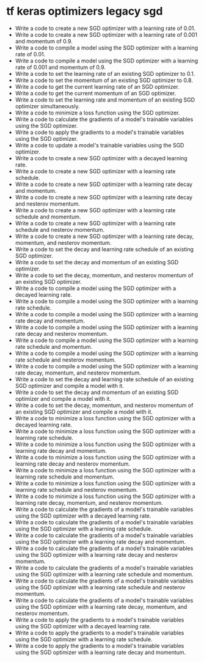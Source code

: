 # tf keras optimizers legacy sgd

- Write a code to create a new SGD optimizer with a learning rate of 0.01.
- Write a code to create a new SGD optimizer with a learning rate of 0.001 and momentum of 0.9.
- Write a code to compile a model using the SGD optimizer with a learning rate of 0.01.
- Write a code to compile a model using the SGD optimizer with a learning rate of 0.001 and momentum of 0.9.
- Write a code to set the learning rate of an existing SGD optimizer to 0.1.
- Write a code to set the momentum of an existing SGD optimizer to 0.8.
- Write a code to get the current learning rate of an SGD optimizer.
- Write a code to get the current momentum of an SGD optimizer.
- Write a code to set the learning rate and momentum of an existing SGD optimizer simultaneously.
- Write a code to minimize a loss function using the SGD optimizer.
- Write a code to calculate the gradients of a model's trainable variables using the SGD optimizer.
- Write a code to apply the gradients to a model's trainable variables using the SGD optimizer.
- Write a code to update a model's trainable variables using the SGD optimizer.
- Write a code to create a new SGD optimizer with a decayed learning rate.
- Write a code to create a new SGD optimizer with a learning rate schedule.
- Write a code to create a new SGD optimizer with a learning rate decay and momentum.
- Write a code to create a new SGD optimizer with a learning rate decay and nesterov momentum.
- Write a code to create a new SGD optimizer with a learning rate schedule and momentum.
- Write a code to create a new SGD optimizer with a learning rate schedule and nesterov momentum.
- Write a code to create a new SGD optimizer with a learning rate decay, momentum, and nesterov momentum.
- Write a code to set the decay and learning rate schedule of an existing SGD optimizer.
- Write a code to set the decay and momentum of an existing SGD optimizer.
- Write a code to set the decay, momentum, and nesterov momentum of an existing SGD optimizer.
- Write a code to compile a model using the SGD optimizer with a decayed learning rate.
- Write a code to compile a model using the SGD optimizer with a learning rate schedule.
- Write a code to compile a model using the SGD optimizer with a learning rate decay and momentum.
- Write a code to compile a model using the SGD optimizer with a learning rate decay and nesterov momentum.
- Write a code to compile a model using the SGD optimizer with a learning rate schedule and momentum.
- Write a code to compile a model using the SGD optimizer with a learning rate schedule and nesterov momentum.
- Write a code to compile a model using the SGD optimizer with a learning rate decay, momentum, and nesterov momentum.
- Write a code to set the decay and learning rate schedule of an existing SGD optimizer and compile a model with it.
- Write a code to set the decay and momentum of an existing SGD optimizer and compile a model with it.
- Write a code to set the decay, momentum, and nesterov momentum of an existing SGD optimizer and compile a model with it.
- Write a code to minimize a loss function using the SGD optimizer with a decayed learning rate.
- Write a code to minimize a loss function using the SGD optimizer with a learning rate schedule.
- Write a code to minimize a loss function using the SGD optimizer with a learning rate decay and momentum.
- Write a code to minimize a loss function using the SGD optimizer with a learning rate decay and nesterov momentum.
- Write a code to minimize a loss function using the SGD optimizer with a learning rate schedule and momentum.
- Write a code to minimize a loss function using the SGD optimizer with a learning rate schedule and nesterov momentum.
- Write a code to minimize a loss function using the SGD optimizer with a learning rate decay, momentum, and nesterov momentum.
- Write a code to calculate the gradients of a model's trainable variables using the SGD optimizer with a decayed learning rate.
- Write a code to calculate the gradients of a model's trainable variables using the SGD optimizer with a learning rate schedule.
- Write a code to calculate the gradients of a model's trainable variables using the SGD optimizer with a learning rate decay and momentum.
- Write a code to calculate the gradients of a model's trainable variables using the SGD optimizer with a learning rate decay and nesterov momentum.
- Write a code to calculate the gradients of a model's trainable variables using the SGD optimizer with a learning rate schedule and momentum.
- Write a code to calculate the gradients of a model's trainable variables using the SGD optimizer with a learning rate schedule and nesterov momentum.
- Write a code to calculate the gradients of a model's trainable variables using the SGD optimizer with a learning rate decay, momentum, and nesterov momentum.
- Write a code to apply the gradients to a model's trainable variables using the SGD optimizer with a decayed learning rate.
- Write a code to apply the gradients to a model's trainable variables using the SGD optimizer with a learning rate schedule.
- Write a code to apply the gradients to a model's trainable variables using the SGD optimizer with a learning rate decay and momentum.